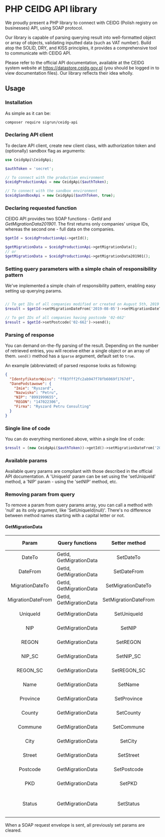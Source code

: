 # PHP CEIDG API library
We proudly present a PHP library to connect with CEIDG (Polish registry on businesses) API, using SOAP protocol.

Our library is capable of parsing querying result into well-formatted object or array of objects, validating inputted data (such as VAT number). Build atop the SOLID, DRY, and KISS principles, it provides a comprehensive tool to communicate with CEIDG API.

Please refer to the official API documentation, available at the CEIDG system website at https://datastore.ceidg.gov.pl (you should be logged in to view documentation files). Our library reflects their idea wholly.

## Usage

### Installation

As simple as it can be:
```bash
composer require sigrun/ceidg-api
```

### Declaring API client

To declare API client, create new client class, with authorization token and (optionally) sandbox flag as arguments:

```php
use CeidgApi\CeidgApi;

$authToken = 'secret';

// To connect with the production environment
$ceidgProductionApi = new CeidgApi($authToken);

// To connect with the sandbox environment
$ceidgSandboxApi = new CeidgApi($authToken, true);
```

### Declaring requested function

CEIDG API provides two SOAP functions - _GetId_ and _GetMigrationData201901_. The first returns only companies' unique IDs, whereas the second one - full data on the companies.

```php
$getId = $ceidgProductionApi->getId();

$getMigrationData = $ceidgProductionApi->getMigrationData();
// or
$getMigrationData = $ceidgProductionApi->getMigrationData201901();
```

### Setting query parameters with a simple chain of responsibility pattern

We've implemented a simple chain of responsibility pattern, enabling easy setting up querying params.

```php

// To get IDs of all companies modified or created on August 5th, 2019
$result = $getId->setMigrationDateFrom('2019-08-05')->setMigrationDateTo('2019-08-05')->send();

// To get IDs of all companies having postcode '02-662'
$result = $getId->setPostcode('02-662')->send();
```

### Parsing of response

You can demand on-the-fly parsing of the result. Depending on the number of retrieved entries, you will receive either a single object or an array of them. ```send()``` method has a ```$parse``` argument, default set to ```true```.

An example (abbreviated) of parsed response looks as following:

```json
{
  "IdentyfikatorWpisu": "ff83fff2fc2ab947f78fb6069f1767df",
  "DanePodstawowe": {
    "Imie": "Ryszard",
    "Nazwisko": "Petru",
    "NIP": "8991999655",
    "REGON": "147022306",
    "Firma": "Ryszard Petru Consulting"
  }
}
```
### Single line of code

You can do everything mentioned above, within a single line of code:

```php
$result = (new CeidgApi($authToken))->getId()->setMigrationDateFrom('2019-08-05')->setMigrationDateTo('2019-08-05')->send();
```

### Available params

Available query params are compliant with those described in the official API documentation. A 'UniqueId' param can be set using the 'setUniqueId' method, a 'NIP' param - using the 'setNIP' method, etc.

### Removing param from query

To remove a param from query params array, you can call a method with 'null' as its only argument, like 'SetUniqueId(null)'. There's no difference between method names starting with a capital letter or not.

#### GetMigrationData

|       Param       | Query functions         |     Setter method    |                 Type                 | Has validator? |
|:-----------------:|-------------------------|:--------------------:|:------------------------------------:|----------------|
| DateTo            | GetId, GetMigrationData | SetDateTo            | String ('Y-m-d')                     | not yet        |
| DateFrom          | GetId, GetMigrationData | SetDateFrom          | String ('Y-m-d')                     | not yet        |
| MigrationDateTo   | GetId, GetMigrationData | SetMigrationDateTo   | String ('Y-m-d')                     | not yet        |
| MigrationDateFrom | GetId, GetMigrationData | SetMigrationDateFrom | String ('Y-m-d')                     | not yet        |
| UniqueId          | GetMigrationData        | SetUniqueId          | Array of strings                     | not yet        |
| NIP               | GetMigrationData        | SetNIP               | Array of strings                     | yes            |
| REGON             | GetMigrationData        | SetREGON             | Array of strings                     | yes            |
| NIP_SC            | GetMigrationData        | SetNIP_SC            | Array of strings                     | yes            |
| REGON_SC          | GetMigrationData        | SetREGON_SC          | Array of strings                     | yes            |
| Name              | GetMigrationData        | SetName              | Array of strings                     | no             |
| Province          | GetMigrationData        | SetProvince          | Array of strings                     | no             |
| County            | GetMigrationData        | SetCounty            | Array of strings                     | no             |
| Commune           | GetMigrationData        | SetCommune           | Array of strings                     | no             |
| City              | GetMigrationData        | SetCity              | Array of strings                     | no             |
| Street            | GetMigrationData        | SetStreet            | Array of strings                     | no             |
| Postcode          | GetMigrationData        | SetPostcode          | Array of strings                     | yes            |
| PKD               | GetMigrationData        | SetPKD               | Array of strings                     | yes            |
| Status            | GetMigrationData        | SetStatus            | Array of integers within [1,2,3,4,9] | yes            |

When a SOAP request envelope is sent, all previously set params are cleared.
